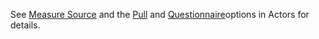 See <a href='actors.html#measure-source'>Measure Source</a> and the <a href='actors.html#pull-option'>Pull</a> and  <a href='actors.html#questionnaire-option'>Questionnaire</a>options in Actors for details.